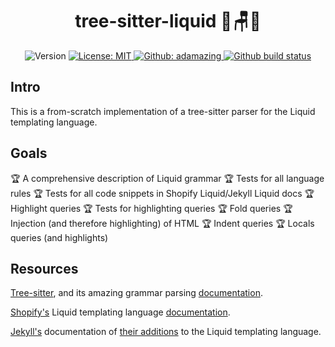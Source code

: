 <h1 align="center">tree-sitter-liquid 🌴🪑💧</h1>
<p align="center">
  <img alt="Version" src="https://img.shields.io/badge/version-0.0.1-blue.svg?label=Version&cacheSeconds=2592000" />
  <a href="#" target="_blank">
    <img alt="License: MIT" src="https://img.shields.io/badge/License-MIT-yellow.svg" />
  </a>
  <a href="https://github.com/adamazing">
    <img alt="Github: adamazing" src="https://img.shields.io/github/followers/adamazing?label=Followers&cacheSeconds=2592000" />
  </a>
  <a href="">
    <img alt="Github build status" src="https://img.shields.io/github/actions/workflow/status/adamazing/tree-sitter-liquid/test.yml" />
  </a>
</p>

## Intro
This is a from-scratch implementation of a tree-sitter parser for the Liquid templating language.

## Goals
🏆 A comprehensive description of Liquid grammar
🏆 Tests for all language rules
🏆 Tests for all code snippets in Shopify Liquid/Jekyll Liquid docs
🏆 Highlight queries
🏆 Tests for highlighting queries
🏆 Fold queries
🏆 Injection (and therefore highlighting) of HTML
🏆 Indent queries
🏆 Locals queries (and highlights)


## Resources

[Tree-sitter](https://github.com/tree-sitter/tree-sitter), and its amazing grammar parsing [documentation](https://tree-sitter.github.io/tree-sitter/).

[Shopify's](https://shopify.github.io/) Liquid templating language [documentation](https://shopify.github.io/liquid/basics/introduction/).

[Jekyll's](https://jekyllrb.com/) documentation of [their additions](https://jekyllrb.com/docs/liquid/) to the Liquid templating language.


